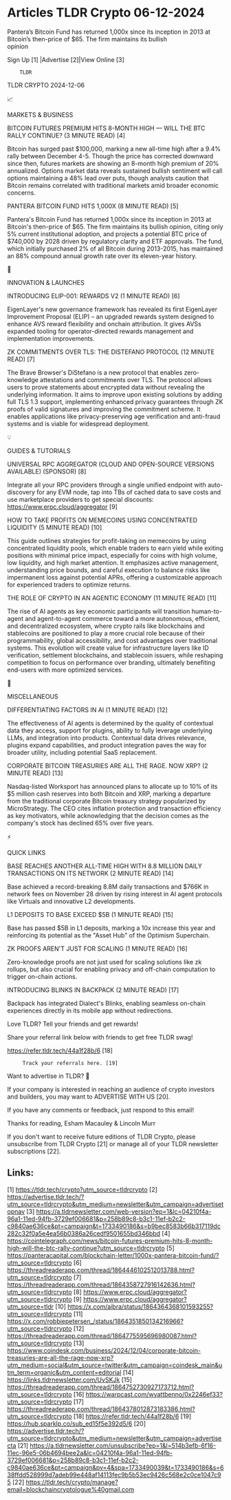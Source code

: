 # Articles TLDR Crypto 06-12-2024

Pantera’s Bitcoin Fund has returned 1,000x since its inception in
2013 at Bitcoin’s then-price of $65. The firm maintains its bullish
opinion ‌ ‌ ‌ ‌ ‌ ‌ ‌ ‌ ‌ ‌ ‌ ‌ ‌ ‌ ‌ ‌ ‌ ‌ ‌ ‌ ‌ ‌ ‌ ‌ ‌ ‌  ‌ ‌ ‌ ‌ ‌ ‌ ‌ ‌ ‌ ‌ ‌ ‌ ‌ ‌ ‌ ‌ ‌ ‌ ‌ ‌ ‌ ‌ ‌ ‌ ‌ ‌ 


 Sign Up [1] |Advertise [2]|View Online [3] 

		TLDR 

TLDR CRYPTO 2024-12-06

📈 

MARKETS & BUSINESS

 BITCOIN FUTURES PREMIUM HITS 8-MONTH HIGH — WILL THE BTC RALLY
CONTINUE? (3 MINUTE READ) [4] 

 Bitcoin has surged past $100,000, marking a new all-time high after a
9.4% rally between December 4-5. Though the price has corrected
downward since then, futures markets are showing an 8-month high
premium of 20% annualized. Options market data reveals sustained
bullish sentiment will call options maintaining a 48% lead over puts,
though analysts caution that Bitcoin remains correlated with
traditional markets amid broader economic concerns. 

 PANTERA BITCOIN FUND HITS 1,000X (8 MINUTE READ) [5] 

 Pantera's Bitcoin Fund has returned 1,000x since its inception in
2013 at Bitcoin's then-price of $65. The firm maintains its bullish
opinion, citing only 5% current institutional adoption, and projects a
potential BTC price of $740,000 by 2028 driven by regulatory clarity
and ETF approvals. The fund, which initially purchased 2% of all
Bitcoin during 2013-2015, has maintained an 88% compound annual growth
rate over its eleven-year history. 

🚀 

INNOVATION & LAUNCHES

 INTRODUCING ELIP-001: REWARDS V2 (1 MINUTE READ) [6] 

 EigenLayer's new governance framework has revealed its first
EigenLayer Improvement Proposal (ELIP) – an upgraded rewards system
designed to enhance AVS reward flexibility and onchain attribution. It
gives AVSs expanded tooling for operator-directed rewards management
and implementation improvements. 

 ZK COMMITMENTS OVER TLS: THE DISTEFANO PROTOCOL (12 MINUTE READ) [7] 

 The Brave Browser's DiStefano is a new protocol that enables
zero-knowledge attestations and commitments over TLS. The protocol
allows users to prove statements about encrypted data without
revealing the underlying information. It aims to improve upon existing
solutions by adding full TLS 1.3 support, implementing enhanced
privacy guarantees through ZK proofs of valid signatures and improving
the commitment scheme. It enables applications like privacy-preserving
age verification and anti-fraud systems and is viable for widespread
deployment. 

💡 

GUIDES & TUTORIALS

 UNIVERSAL RPC AGGREGATOR (CLOUD AND OPEN-SOURCE VERSIONS AVAILABLE)
(SPONSOR) [8] 

 Integrate all your RPC providers through a single unified endpoint
with auto-discovery for any EVM node, tap into TBs of cached data to
save costs and use marketplace providers to get special discounts:
https://www.erpc.cloud/aggregator [9] 

 HOW TO TAKE PROFITS ON MEMECOINS USING CONCENTRATED LIQUIDITY (5
MINUTE READ) [10] 

 This guide outlines strategies for profit-taking on memecoins by
using concentrated liquidity pools, which enable traders to earn yield
while exiting positions with minimal price impact, especially for
coins with high volume, low liquidity, and high market attention. It
emphasizes active management, understanding price bounds, and careful
execution to balance risks like impermanent loss against potential
APRs, offering a customizable approach for experienced traders to
optimize returns. 

 THE ROLE OF CRYPTO IN AN AGENTIC ECONOMY (11 MINUTE READ) [11] 

 The rise of AI agents as key economic participants will transition
human-to-agent and agent-to-agent commerce toward a more autonomous,
efficient, and decentralized ecosystem, where crypto rails like
blockchains and stablecoins are positioned to play a more crucial role
because of their programmability, global accessibility, and cost
advantages over traditional systems. This evolution will create value
for infrastructure layers like ID verification, settlement
blockchains, and stablecoin issuers, while reshaping competition to
focus on performance over branding, ultimately benefiting end-users
with more optimized services. 

🦄 

MISCELLANEOUS

 DIFFERENTIATING FACTORS IN AI (1 MINUTE READ) [12] 

 The effectiveness of AI agents is determined by the quality of
contextual data they access, support for plugins, ability to fully
leverage underlying LLMs, and integration into products. Contextual
data drives relevance, plugins expand capabilities, and product
integration paves the way for broader utility, including potential
SaaS replacement. 

 CORPORATE BITCOIN TREASURIES ARE ALL THE RAGE. NOW XRP? (2 MINUTE
READ) [13] 

 Nasdaq-listed Worksport has announced plans to allocate up to 10% of
its $5 million cash reserves into both Bitcoin and XRP, marking a
departure from the traditional corporate Bitcoin treasury strategy
popularized by MicroStrategy. The CEO cites inflation protection and
transaction efficiency as key motivators, while acknowledging that the
decision comes as the company's stock has declined 65% over five
years. 

⚡ 

QUICK LINKS

 BASE REACHES ANOTHER ALL-TIME HIGH WITH 8.8 MILLION DAILY
TRANSACTIONS ON ITS NETWORK (2 MINUTE READ) [14] 

 Base achieved a record-breaking 8.8M daily transactions and $766K in
network fees on November 28 driven by rising interest in AI agent
protocols like Virtuals and innovative L2 developments. 

 L1 DEPOSITS TO BASE EXCEED $5B (1 MINUTE READ) [15] 

 Base has passed $5B in L1 deposits, marking a 10x increase this year
and reinforcing its potential as the "Asset Hub" of the Optimism
Superchain. 

 ZK PROOFS AREN'T JUST FOR SCALING (1 MINUTE READ) [16] 

 Zero-knowledge proofs are not just used for scaling solutions like zk
rollups, but also crucial for enabling privacy and off-chain
computation to trigger on-chain actions. 

 INTRODUCING BLINKS IN BACKPACK (2 MINUTE READ) [17] 

 Backpack has integrated Dialect's Blinks, enabling seamless on-chain
experiences directly in its mobile app without redirections. 

Love TLDR? Tell your friends and get rewards!

 Share your referral link below with friends to get free TLDR swag! 

 https://refer.tldr.tech/44a1f28b/6 [18] 

		 Track your referrals here. [19] 

Want to advertise in TLDR? 📰

 If your company is interested in reaching an audience of crypto
investors and builders, you may want to ADVERTISE WITH US [20]. 

 If you have any comments or feedback, just respond to this email! 

Thanks for reading, 
Esham Macauley & Lincoln Murr 

If you don't want to receive future editions of TLDR Crypto, please
unsubscribe from TLDR Crypto [21] or manage all of your TLDR
newsletter subscriptions [22]. 

 

Links:
------
[1] https://tldr.tech/crypto?utm_source=tldrcrypto
[2] https://advertise.tldr.tech/?utm_source=tldrcrypto&utm_medium=newsletter&utm_campaign=advertisetopnav
[3] https://a.tldrnewsletter.com/web-version?ep=1&lc=04210f4a-96a1-11ed-94fb-3729ef006681&p=258b89c8-b3c1-11ef-b2c2-c9840ae636ce&pt=campaign&t=1733490186&s=b9bec8583b66b317119dc282c32f0a5e4ea56b0386a26cedf9501655bd346bbd
[4] https://cointelegraph.com/news/bitcoin-futures-premium-hits-8-month-high-will-the-btc-rally-continue?utm_source=tldrcrypto
[5] https://panteracapital.com/blockchain-letter/1000x-pantera-bitcoin-fund/?utm_source=tldrcrypto
[6] https://threadreaderapp.com/thread/1864446102512013788.html?utm_source=tldrcrypto
[7] https://threadreaderapp.com/thread/1864358727916142636.html?utm_source=tldrcrypto
[8] https://www.erpc.cloud/aggregator?utm_source=tldrcrypto
[9] https://www.erpc.cloud/aggregator?utm_source=tldr
[10] https://x.com/aibra/status/1864364368101593255?utm_source=tldrcrypto
[11] https://x.com/robbiepetersen_/status/1864351850134216966?utm_source=tldrcrypto
[12] https://threadreaderapp.com/thread/1864775595696980087.html?utm_source=tldrcrypto
[13] https://www.coindesk.com/business/2024/12/04/corporate-bitcoin-treasuries-are-all-the-rage-now-xrp?utm_medium=social&utm_source=twitter&utm_campaign=coindesk_main&utm_term=organic&utm_content=editorial
[14] https://links.tldrnewsletter.com/UvSKJk
[15] https://threadreaderapp.com/thread/1864752730927173712.html?utm_source=tldrcrypto
[16] https://warpcast.com/wyattbenno/0x2246ef33?utm_source=tldrcrypto
[17] https://threadreaderapp.com/thread/1864378012873183386.html?utm_source=tldrcrypto
[18] https://refer.tldr.tech/44a1f28b/6
[19] https://hub.sparklp.co/sub_ed15f5e392d5/6
[20] https://advertise.tldr.tech/?utm_source=tldrcrypto&utm_medium=newsletter&utm_campaign=advertisecta
[21] https://a.tldrnewsletter.com/unsubscribe?ep=1&l=514b3efb-6f16-11ec-96e5-06b4694bee2a&lc=04210f4a-96a1-11ed-94fb-3729ef006681&p=258b89c8-b3c1-11ef-b2c2-c9840ae636ce&pt=campaign&pv=4&spa=1733490039&t=1733490186&s=638ffdd528999d7adeb99e448af14113fec9b5b53ec9426c568e2c0ce1047c95
[22] https://tldr.tech/crypto/manage?email=blockchaincryptologue%40gmail.com